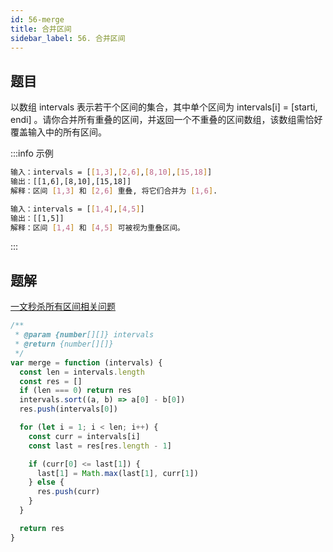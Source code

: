```yaml
---
id: 56-merge
title: 合并区间
sidebar_label: 56. 合并区间
---
```


## 题目

以数组 intervals 表示若干个区间的集合，其中单个区间为 intervals[i] = [starti, endi] 。请你合并所有重叠的区间，并返回一个不重叠的区间数组，该数组需恰好覆盖输入中的所有区间。

:::info 示例

```bash
输入：intervals = [[1,3],[2,6],[8,10],[15,18]]
输出：[[1,6],[8,10],[15,18]]
解释：区间 [1,3] 和 [2,6] 重叠, 将它们合并为 [1,6].
```

```bash
输入：intervals = [[1,4],[4,5]]
输出：[[1,5]]
解释：区间 [1,4] 和 [4,5] 可被视为重叠区间。
```

:::

## 题解

[一文秒杀所有区间相关问题](https://mp.weixin.qq.com/s?__biz=MzAxODQxMDM0Mw==&mid=2247487316&idx=1&sn=95cfbbd24f1cb5d8c07c71c2ba15246a&chksm=9bd7f15caca0784ab7bce7f36a6eb9118de2a573515a99948168ed93b25069a3b7bf85cf50a5&scene=21#wechat_redirect)

```ts
/**
 * @param {number[][]} intervals
 * @return {number[][]}
 */
var merge = function (intervals) {
  const len = intervals.length
  const res = []
  if (len === 0) return res
  intervals.sort((a, b) => a[0] - b[0])
  res.push(intervals[0])

  for (let i = 1; i < len; i++) {
    const curr = intervals[i]
    const last = res[res.length - 1]

    if (curr[0] <= last[1]) {
      last[1] = Math.max(last[1], curr[1])
    } else {
      res.push(curr)
    }
  }

  return res
}
```
